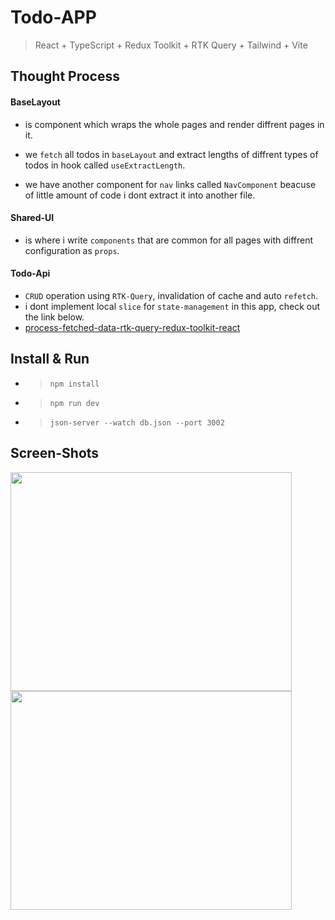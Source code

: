 # Todo-APP

> React + TypeScript + Redux Toolkit + RTK Query + Tailwind + Vite

## Thought Process

#### BaseLayout

- is component which wraps the whole pages and render diffrent pages in it.
- we `fetch` all todos in `baseLayout` and extract lengths of diffrent types of todos in hook called `useExtractLength`.

- we have another component for `nav` links called `NavComponent` beacuse of little amount of code i dont extract it into another file.

#### Shared-UI

- is where i write `components` that are common for all pages with diffrent configuration as `props`.

#### Todo-Api

- `CRUD` operation using `RTK-Query`, invalidation of cache and auto `refetch`.
- i dont implement local `slice` for `state-management` in this app, check out the link below.
- [process-fetched-data-rtk-query-redux-toolkit-react](https://stackoverflow.com/questions/68753347/process-fetched-data-rtk-query-redux-toolkit-react)

## Install & Run

- > `npm install`
- > `npm run dev`
- > `json-server --watch db.json --port 3002`

## Screen-Shots

<img src="https://github.com/nmolaei7878/Todo-App/assets/130120172/28b6c655-d6d3-443b-91f8-d3e6e6081eeb"  width="450" height="350">

<img src="https://github.com/nmolaei7878/Todo-App/assets/130120172/fc4c3770-a59b-438a-a2b3-1c6196ee38d6"  width="450" height="350">
